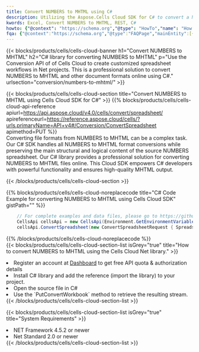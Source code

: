```yaml
---
title: Convert NUMBERS to MHTML using C# 
description: Utilizing the Aspose.Cells Cloud SDK for C# to convert a NUMBERS format file to a MHTML format file. 
kwords: Excel, Convert NUMBERS to MHTML, REST, C#
howto: {"@context": "https://schema.org","@type": "HowTo","name": "How to convert NUMBERS to MHTML using the Cells Cloud Net library.","description": "How to convert NUMBERS to MHTML using the Cells Cloud Net library.","image": {"@type": "ImageObject"},"url": "/net/conversion/numbers-to-mhtml/","step": [{ "@type": "HowToStep","name": "How to convert NUMBERS to MHTML using the Cells Cloud Net library. step 1", "image": {"@type": "ImageObject",},"url": "/net/conversion/numbers-to-mhtml/","text": "Register an account at <a href='https://dashboard.aspose.cloud/'>Dashboard</a> to get free API quota & authorization details",},{ "@type": "HowToStep","name": "How to convert NUMBERS to MHTML using the Cells Cloud Net library. step 1", "image": {"@type": "ImageObject",},"url": "/net/conversion/numbers-to-mhtml/","text": "Install C# library and add the reference (import the library) to your project.",},{ "@type": "HowToStep","name": "How to convert NUMBERS to MHTML using the Cells Cloud Net library. step 1", "image": {"@type": "ImageObject",},"url": "/net/conversion/numbers-to-mhtml/","text": "Open the source file in C#",},{ "@type": "HowToStep","name": "How to convert NUMBERS to MHTML using the Cells Cloud Net library. step 1", "image": {"@type": "ImageObject",},"url": "/net/conversion/numbers-to-mhtml/","text": "Use the `PutConvertWorkbook` method to retrieve the resulting stream.",}, ],"supply": {"@type": "HowToSupply","name": "document"},"tool": [{"@type": "HowToTool","name": "Visual Studio, Visual Studio Code, Rider "},{"@type": "HowToTool","name": "Aspose Cells"}],"totalTime": "PT6M"}
fqa: {"@context":"https://schema.org","@type":"FAQPage","mainEntity":[{"@type":"Question","name":"Why convert file formats in C# using REST API?","acceptedAnswer":{"@type":"Answer","text":"Documents are encoded in many ways, and some files may be incompatible with the software you use. To open and read such files, just convert them to appropriate file formats.<br/><ol><li>Install .NET SDK and add the reference (import the library) to your project.</li><li>Open the source file in C# using REST API.</li><li>Call the PutConvertWorkbookRequest() method, passing an output filename with required extension.</li><li>Get the result of conversion as a separate file.</li></ol>"}},{"@type":"Question","name":"What file formats can I convert with your C# library?","acceptedAnswer":{"@type":"Answer","text":"We support a variety of file formats for conversion using .NET library, including XLSX, Excel, xls , PDF, CSV, HTML, Markdown, XML, PNG, JPG, TIFF, Json, TXT and many more."}},{"@type":"Question","name":"What is the maximum allowed file size for conversion using this .NET library?","acceptedAnswer":{"@type":"Answer","text":"There are no file size limits for format conversions using .NET library."}}]}
---
```



{{< blocks/products/cells/cells-cloud-banner h1="Convert NUMBERS to MHTML" h2="C# library for converting NUMBERS to MHTML" p="Use the Conversion API of of Cells Cloud to create customized spreadsheet workflows in Net projects. This is a professional solution to convert NUMBERS to MHTML and other document formats online using C#." urlsection="conversion/numbers-to-mhtml/" >}}

{{< blocks/products/cells/cells-cloud-section  title="Convert NUMBERS to MHTML using Cells Cloud SDK for C#" >}}
{{% blocks/products/cells/cells-cloud-api-reference  apiurl=https://api.aspose.cloud/v4.0/cells/convert/spreadsheet/  apireferenceurl=https://reference.aspose.cloud/cells/?urls.primaryName=API+v4#/Conversion/ConvertSpreadsheet  apimethod=PUT %}}
<br/>
Converting file formats from NUMBERS to MHTML can be a complex task. Our C# SDK handles all NUMBERS to MHTML format conversions while preserving the main structural and logical content of the source NUMBERS spreadsheet. Our C# library provides a professional solution for converting NUMBERS to MHTML files online. This Cloud SDK empowers C# developers with powerful functionality and ensures high-quality MHTML output.

{{< /blocks/products/cells/cells-cloud-section >}}

{{% blocks/products/cells/cells-cloud-noreplacecode title="C# Code Example for converting NUMBERS to MHTML using Cells Cloud SDK" gistPath="" %}}
 
```cs
    // For complete examples and data files, please go to https://github.com/aspose-cells-cloud/aspose-cells-cloud-dotnet/
    CellsApi cellsApi = new CellsApi(Environment.GetEnvironmentVariable("ProductClientId"), Environment.GetEnvironmentVariable("ProductClientSecret"));
    cellsApi.ConvertSpreadsheet(new ConvertSpreadsheetRequest { Spreadsheet = "EmployeeSalesSummary.numbers", format = "mhtml" }, "EmployeeSalesSummary.mhtml");
```
 
{{% /blocks/products/cells/cells-cloud-noreplacecode  %}}
<br/>
{{< blocks/products/cells/cells-cloud-section-list isGrey="true"  title="How to convert NUMBERS to MHTML using the Cells Cloud Net library." >}}
<li>Register an account at <a href="https://dashboard.aspose.cloud/">Dashboard</a> to get free API quota & authorization details</li>
<li>Install C# library and add the reference (import the library) to your project.</li>
<li>Open the source file in C#</li>
<li>Use the `PutConvertWorkbook` method to retrieve the resulting stream.</li>
{{< /blocks/products/cells/cells-cloud-section-list >}}

{{< blocks/products/cells/cells-cloud-section-list isGrey="true"  title="System Requirements" >}}
<li>NET Framework 4.5.2 or newer</li>
<li>Net Standard 2.0 or newer</li>
{{< /blocks/products/cells/cells-cloud-section-list >}}
